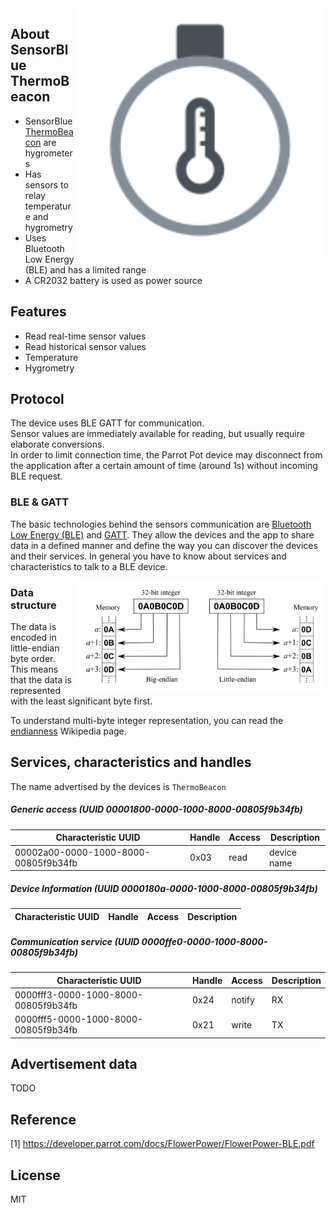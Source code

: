 
<img src="thermobeacon_round.svg" width="400px" alt="ThermoBeacon" align="right" />

## About SensorBlue ThermoBeacon

* SensorBlue [ThermoBeacon]() are hygrometers
* Has sensors to relay temperature and hygrometry
* Uses Bluetooth Low Energy (BLE) and has a limited range
* A CR2032 battery is used as power source

## Features

* Read real-time sensor values
* Read historical sensor values
* Temperature
* Hygrometry

## Protocol

The device uses BLE GATT for communication.  
Sensor values are immediately available for reading, but usually require elaborate conversions.  
In order to limit connection time, the Parrot Pot device may disconnect from the application after a certain amount of time (around 1s) without incoming BLE request.

### BLE & GATT

The basic technologies behind the sensors communication are [Bluetooth Low Energy (BLE)](https://en.wikipedia.org/wiki/Bluetooth_Low_Energy) and [GATT](https://www.bluetooth.com/specifications/gatt).
They allow the devices and the app to share data in a defined manner and define the way you can discover the devices and their services.
In general you have to know about services and characteristics to talk to a BLE device.

<img src="endianness.png" width="400px" alt="Endianness" align="right" />

### Data structure

The data is encoded in little-endian byte order.  
This means that the data is represented with the least significant byte first.

To understand multi-byte integer representation, you can read the [endianness](https://en.wikipedia.org/wiki/Endianness) Wikipedia page.

## Services, characteristics and handles

The name advertised by the devices is `ThermoBeacon`

##### Generic access (UUID 00001800-0000-1000-8000-00805f9b34fb)

| Characteristic UUID                  | Handle | Access      | Description                   |
| ------------------------------------ | ------ | ----------- | ----------------------------- |
| 00002a00-0000-1000-8000-00805f9b34fb | 0x03   | read        | device name                   |

##### Device Information (UUID 0000180a-0000-1000-8000-00805f9b34fb)

| Characteristic UUID                  | Handle | Access      | Description                   |
| ------------------------------------ | ------ | ----------- | ----------------------------- |

##### Communication service (UUID 0000ffe0-0000-1000-8000-00805f9b34fb)

| Characteristic UUID                  | Handle | Access      | Description                   |
| ------------------------------------ | ------ | ----------- | ----------------------------- |
| 0000fff3-0000-1000-8000-00805f9b34fb | 0x24   | notify      | RX                            |
| 0000fff5-0000-1000-8000-00805f9b34fb | 0x21   | write       | TX                            |

## Advertisement data

TODO

## Reference

[1] https://developer.parrot.com/docs/FlowerPower/FlowerPower-BLE.pdf  

## License

MIT
